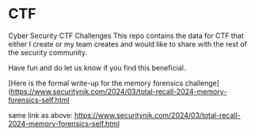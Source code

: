 # CTF
Cyber Security CTF Challenges
This repo contains the data for CTF that either I create or my team creates and would like to share with the rest of the security community.

Have fun and do let us know if you find this beneficial.

[Here is the formal write-up for the memory forensics challenge](https://www.securitynik.com/2024/03/total-recall-2024-memory-forensics-self.html  

same link as above:
https://www.securitynik.com/2024/03/total-recall-2024-memory-forensics-self.html
